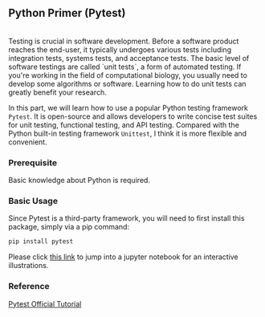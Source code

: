 ## Python Primer (Pytest)
<br/>
Testing is crucial in software development. Before a software product reaches the end-user, it typically undergoes various tests including integration tests, systems tests, and acceptance tests. The basic level of software testings are called `unit tests`, a form of automated testing. If you're working in the field of computational biology, you usually need to develop some algorithms or software. Learning how to do unit tests can greatly benefit your research.

In this part, we will learn how to use a popular Python testing framework `Pytest`. It is open-source and allows developers to write concise test suites for unit testing, functional testing, and API testing. Compared with the Python built-in testing framework `Unittest`, I think it is more flexible and convenient.

### Prerequisite
Basic knowledge about Python is required.

### Basic Usage
Since Pytest is a third-party framework, you will need to first install this package, simply via a pip command:
```bash
pip install pytest
```
Please click [this link](https://colab.research.google.com/drive/1WiLVRj5c3aiYKRrmB4k1mc9wNp-4-44M?usp=sharing) to jump into a jupyter notebook for an interactive illustrations.

### Reference
[Pytest Official Tutorial ](https://pytest.org/en/7.4.x/contents.htmlGenomic)